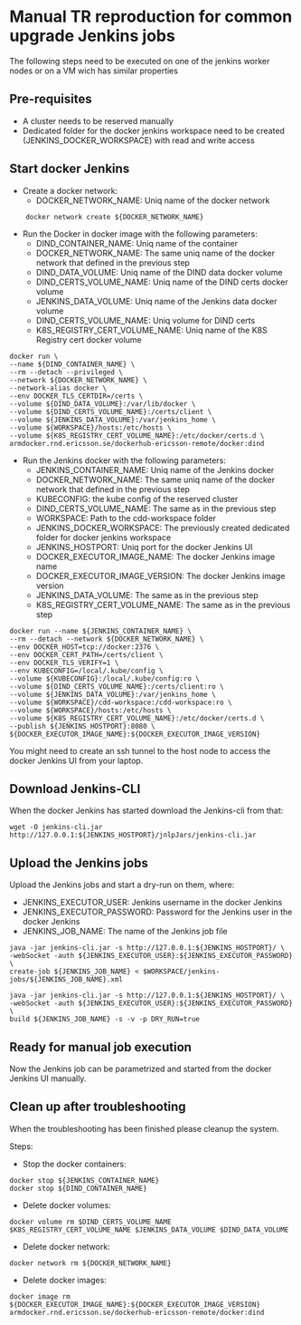 # Manual TR reproduction for common upgrade Jenkins jobs

The following steps need to be executed on one of the jenkins worker nodes or on a VM wich has similar properties

## Pre-requisites

* A cluster needs to be reserved manually
* Dedicated folder for the docker jenkins workspace need to be created (JENKINS_DOCKER_WORKSPACE) with read and write access

## Start docker Jenkins

* Create a docker network:
  * DOCKER_NETWORK_NAME: Uniq name of the docker network

```
    docker network create ${DOCKER_NETWORK_NAME}
```

* Run the Docker in docker image with the following parameters:
  * DIND_CONTAINER_NAME: Uniq name of the container
  * DOCKER_NETWORK_NAME: The same uniq name of the docker network that defined in the previous step
  * DIND_DATA_VOLUME: Uniq name of the DIND data docker volume
  * DIND_CERTS_VOLUME_NAME: Uniq name of the DIND certs docker volume
  * JENKINS_DATA_VOLUME: Uniq name of the Jenkins data docker volume
  * DIND_CERTS_VOLUME_NAME: Uniq volume for DIND certs
  * K8S_REGISTRY_CERT_VOLUME_NAME: Uniq name of the K8S Registry cert docker volume

```
docker run \
--name ${DIND_CONTAINER_NAME} \
--rm --detach --privileged \
--network ${DOCKER_NETWORK_NAME} \
--network-alias docker \
--env DOCKER_TLS_CERTDIR=/certs \
--volume ${DIND_DATA_VOLUME}:/var/lib/docker \
--volume ${DIND_CERTS_VOLUME_NAME}:/certs/client \
--volume ${JENKINS_DATA_VOLUME}:/var/jenkins_home \
--volume ${WORKSPACE}/hosts:/etc/hosts \
--volume ${K8S_REGISTRY_CERT_VOLUME_NAME}:/etc/docker/certs.d \
armdocker.rnd.ericsson.se/dockerhub-ericsson-remote/docker:dind
```

* Run the Jenkins docker with the following parameters:
  * JENKINS_CONTAINER_NAME: Uniq name of the Jenkins docker
  * DOCKER_NETWORK_NAME: The same uniq name of the docker network that defined in the previous step
  * KUBECONFIG: the kube config of the reserved cluster
  * DIND_CERTS_VOLUME_NAME: The same as in the previous step
  * WORKSPACE: Path to the cdd-workspace folder
  * JENKINS_DOCKER_WORKSPACE: The previously created dedicated folder for docker jenkins workspace
  * JENKINS_HOSTPORT: Uniq port for the docker Jenkins UI
  * DOCKER_EXECUTOR_IMAGE_NAME: The docker Jenkins image name
  * DOCKER_EXECUTOR_IMAGE_VERSION: The docker Jenkins image version
  * JENKINS_DATA_VOLUME: The same as in the previous step
  * K8S_REGISTRY_CERT_VOLUME_NAME: The same as in the previous step

```
docker run --name ${JENKINS_CONTAINER_NAME} \
--rm --detach --network ${DOCKER_NETWORK_NAME} \
--env DOCKER_HOST=tcp://docker:2376 \
--env DOCKER_CERT_PATH=/certs/client \
--env DOCKER_TLS_VERIFY=1 \
--env KUBECONFIG=/local/.kube/config \
--volume ${KUBECONFIG}:/local/.kube/config:ro \
--volume ${DIND_CERTS_VOLUME_NAME}:/certs/client:ro \
--volume ${JENKINS_DATA_VOLUME}:/var/jenkins_home \
--volume ${WORKSPACE}/cdd-workspace:/cdd-workspace:ro \
--volume ${WORKSPACE}/hosts:/etc/hosts \
--volume ${K8S_REGISTRY_CERT_VOLUME_NAME}:/etc/docker/certs.d \
--publish ${JENKINS_HOSTPORT}:8080 \
${DOCKER_EXECUTOR_IMAGE_NAME}:${DOCKER_EXECUTOR_IMAGE_VERSION}
```

You might need to create an ssh tunnel to the host node to access the docker Jenkins UI from your laptop.

## Download Jenkins-CLI

When the docker Jenkins has started download the Jenkins-cli from that:

```
wget -O jenkins-cli.jar http://127.0.0.1:${JENKINS_HOSTPORT}/jnlpJars/jenkins-cli.jar
```

## Upload the Jenkins jobs

Upload the Jenkins jobs and start a dry-run on them, where:

* JENKINS_EXECUTOR_USER: Jenkins username in the docker Jenkins
* JENKINS_EXECUTOR_PASSWORD: Password for the Jenkins user in the docker Jenkins
* JENKINS_JOB_NAME: The name of the Jenkins job file

```
java -jar jenkins-cli.jar -s http://127.0.0.1:${JENKINS_HOSTPORT}/ \
-webSocket -auth ${JENKINS_EXECUTOR_USER}:${JENKINS_EXECUTOR_PASSWORD} \
create-job ${JENKINS_JOB_NAME} < $WORKSPACE/jenkins-jobs/${JENKINS_JOB_NAME}.xml

java -jar jenkins-cli.jar -s http://127.0.0.1:${JENKINS_HOSTPORT}/ \
-webSocket -auth ${JENKINS_EXECUTOR_USER}:${JENKINS_EXECUTOR_PASSWORD} \
build ${JENKINS_JOB_NAME} -s -v -p DRY_RUN=true
```

## Ready for manual job execution

Now the Jenkins job can be parametrized and started from the docker Jenkins UI manually.

## Clean up after troubleshooting

When the troubleshooting has been finished please cleanup the system.

Steps:

* Stop the docker containers:

 ```
 docker stop ${JENKINS_CONTAINER_NAME}
 docker stop ${DIND_CONTAINER_NAME}
 ```

* Delete docker volumes:

```
docker volume rm $DIND_CERTS_VOLUME_NAME $K8S_REGISTRY_CERT_VOLUME_NAME $JENKINS_DATA_VOLUME $DIND_DATA_VOLUME
```

* Delete docker network:

```
docker network rm ${DOCKER_NETWORK_NAME}
```

* Delete docker images:

```
docker image rm ${DOCKER_EXECUTOR_IMAGE_NAME}:${DOCKER_EXECUTOR_IMAGE_VERSION} armdocker.rnd.ericsson.se/dockerhub-ericsson-remote/docker:dind
```
